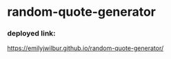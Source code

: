 # random-quote-generator

### deployed link:
https://emilyjwilbur.github.io/random-quote-generator/
